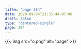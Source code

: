 ```yaml
---
title: "page 384"
date: 2020-09-04T21:35:44-07:00
draft: false
type: "centered-single"
page: 384
---
```


{{< img src="o.png" alt="page" >}}
